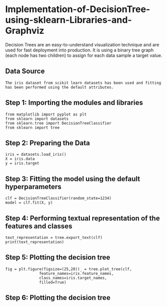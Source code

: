 # Implementation-of-DecisionTree-using-sklearn-Libraries-and-Graphviz

Decision Trees are an easy-to-understand visualization technique and are used for fast deployment into production. It is using a binary tree graph (each node has two children) to assign for each data sample a target value. 

## Data Source ##

    The iris dataset from scikit learn datasets has been used and fitting has been performed using the default attributes.
    
## Step 1: Importing the modules and libraries ##

    from matplotlib import pyplot as plt
    from sklearn import datasets
    from sklearn.tree import DecisionTreeClassifier 
    from sklearn import tree
    
## Step 2: Preparing the Data ##

    iris = datasets.load_iris()
    X = iris.data
    y = iris.target

## Step 3: Fitting the model using the default hyperparameters ##
    
    clf = DecisionTreeClassifier(random_state=1234)
    model = clf.fit(X, y)
    
## Step 4: Performing textual representation of the features and classes ##
    
    text_representation = tree.export_text(clf)
    print(text_representation)
    
## Step 5: Plotting the decision tree ##

    fig = plt.figure(figsize=(25,20))_ = tree.plot_tree(clf, 
                   feature_names=iris.feature_names,  
                   class_names=iris.target_names,
                   filled=True)
                   
## Step 6: Plotting the decision tree ##
    
    
